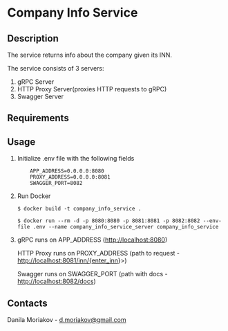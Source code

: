 # Company Info Service

## Description

The service returns info about the company given its INN.

The service consists of 3 servers:

1. gRPC Server
2. HTTP Proxy Server(proxies HTTP requests to gRPC)
3. Swagger Server

## Requirements

## Usage

1. Initialize .env file with the following fields

    ```dotenv
        APP_ADDRESS=0.0.0.0:8080
        PROXY_ADDRESS=0.0.0.0:8081
        SWAGGER_PORT=8082
    ```

2. Run Docker

    `` $ docker build -t company_info_service . ``

    `` $ docker run --rm -d -p 8080:8080 -p 8081:8081 -p 8082:8082 --env-file .env --name company_info_service_server company_info_service ``

3. gRPC runs on APP_ADDRESS (<http://localhost:8080>)

   HTTP Proxy runs on PROXY_ADDRESS (path to request - <http://localhost:8081/inn/{enter_inn>}>)

   Swagger runs on SWAGGER_PORT (path with docs - <http://localhost:8082/docs>)

## Contacts

Danila Moriakov - d.moriakov@gmail.com

